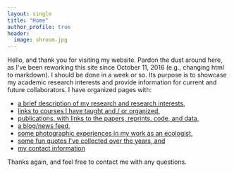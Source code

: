 ```yaml
---
layout: single
title: "Home"
author_profile: true
header:
  image: shroom.jpg
---
```

Hello, and thank you for visiting my website. Pardon the dust around here, as I've been reworking this site since October 11, 2016 (e.g., changing html to markdown).  I should be done in a week or so.  Its purpose is to showcase my academic research interests and provide information for current and future collaborators.  I have organized pages with:

* [a brief description of my research and research interests,](/Research)
* [links to courses I have taught and / or organized,](/Teaching)
* [publications, with links to the papers, reprints, code, and data,](/Publications)
* [a blog/news feed,](/Blog)
* [some photographic experiences in my work as an ecologist,](/Photos)
* [some fun quotes I've collected over the years, and](/Quotes)
* [my contact information](/Contact)

Thanks again, and feel free to contact me with any questions.